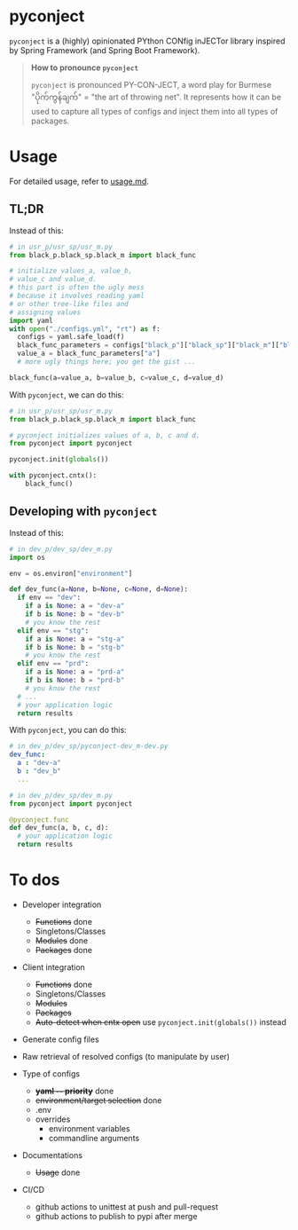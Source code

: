 # pyconject

`pyconject` is a (highly) opinionated PYthon CONfig inJECTor library inspired by Spring Framework (and Spring Boot Framework).

> **How to pronounce `pyconject`**
> 
> `pyconject` is pronounced PY-CON-JECT, a word play for Burmese "ပိုက်ကွန်ချက်" = "the art of throwing net". It represents how it can be used to capture all types of configs and inject them into all types of packages.

# Usage

For detailed usage, refer to [usage.md](usage.md).

## TL;DR

Instead of this: 

```python
# in usr_p/usr_sp/usr_m.py
from black_p.black_sp.black_m import black_func

# initialize values_a, value_b, 
# value_c and value_d.
# this part is often the ugly mess
# because it involves reading yaml 
# or other tree-like files and 
# assigning values
import yaml
with open("./configs.yml", "rt") as f:
  configs = yaml.safe_load(f)
  black_func_parameters = configs["black_p"]["black_sp"]["black_m"]["black_func"]
  value_a = black_func_parameters["a"]
  # more ugly things here; you get the gist ...

black_func(a=value_a, b=value_b, c=value_c, d=value_d)
```

With `pyconject`, we can do this:


```python
# in usr_p/usr_sp/usr_m.py
from black_p.black_sp.black_m import black_func

# pyconject initializes values of a, b, c and d.
from pyconject import pyconject

pyconject.init(globals())

with pyconject.cntx():
    black_func() 
```

## Developing with `pyconject`

Instead of this:

```python
# in dev_p/dev_sp/dev_m.py
import os

env = os.environ["environment"]

def dev_func(a=None, b=None, c=None, d=None):
  if env == "dev":
    if a is None: a = "dev-a"
    if b is None: b = "dev-b"
    # you know the rest
  elif env == "stg":
    if a is None: a = "stg-a"
    if b is None: b = "stg-b"
    # you know the rest
  elif env == "prd":
    if a is None: a = "prd-a"
    if b is None: b = "prd-b"
    # you know the rest
  # ... 
  # your application logic
  return results
```

With `pyconject`, you can do this:

```yaml
# in dev_p/dev_sp/pyconject-dev_m-dev.py
dev_func:
  a : "dev-a"
  b : "dev_b"
  ...
```

```python
# in dev_p/dev_sp/dev_m.py
from pyconject import pyconject

@pyconject.func
def dev_func(a, b, c, d):
  # your application logic
  return results
```

# To dos

* Developer integration
  * ~~Functions~~ done
  * Singletons/Classes
  * ~~Modules~~ done
  * ~~Packages~~ done
  
* Client integration
  * ~~Functions~~ done
  * Singletons/Classes
  * ~~Modules~~
  * ~~Packages~~
  * ~~Auto-detect when cntx open~~ use `pyconject.init(globals())` instead

* Generate config files

* Raw retrieval of resolved configs (to manipulate by user)

* Type of configs
  * ~~**yaml -- priority**~~ done
  * ~~environment/target selection~~ done
  * .env
  * overrides
    * environment variables
    * commandline arguments

* Documentations
  * ~~Usage~~ done

* CI/CD
  * github actions to unittest at push and pull-request
  * github actions to publish to pypi after merge